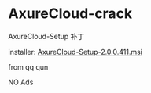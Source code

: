 # AxureCloud-crack
AxureCloud-Setup 补丁

installer: [AxureCloud-Setup-2.0.0.411.msi](https://github.com/eric-gitta-moore/AxureCloud-crack/releases/)

from qq qun

NO Ads
